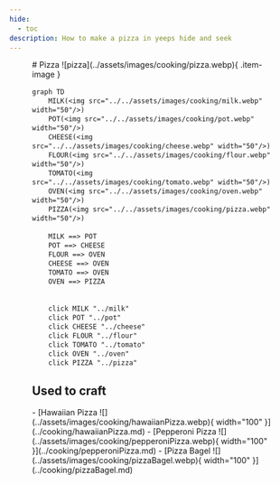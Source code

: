 ```yaml
---
hide:
  - toc
description: How to make a pizza in yeeps hide and seek
---
```

<figure markdown="1">
# Pizza
![pizza](../assets/images/cooking/pizza.webp){ .item-image }

```mermaid
graph TD
    MILK(<img src="../../assets/images/cooking/milk.webp" width="50"/>)
    POT(<img src="../../assets/images/cooking/pot.webp" width="50"/>)
    CHEESE(<img src="../../assets/images/cooking/cheese.webp" width="50"/>)
    FLOUR(<img src="../../assets/images/cooking/flour.webp" width="50"/>)
    TOMATO(<img src="../../assets/images/cooking/tomato.webp" width="50"/>)
    OVEN(<img src="../../assets/images/cooking/oven.webp" width="50"/>)
    PIZZA(<img src="../../assets/images/cooking/pizza.webp" width="50"/>)

    MILK ==> POT
    POT ==> CHEESE
    FLOUR ==> OVEN
    CHEESE ==> OVEN
    TOMATO ==> OVEN
    OVEN ==> PIZZA


    click MILK "../milk"
    click POT "../pot"
    click CHEESE "../cheese"
    click FLOUR "../flour"
    click TOMATO "../tomato"
    click OVEN "../oven"
    click PIZZA "../pizza"

```

## Used to craft

<div class="grid cards" markdown>
- [Hawaiian Pizza ![](../assets/images/cooking/hawaiianPizza.webp){ width="100" }](../cooking/hawaiianPizza.md)
- [Pepperoni Pizza ![](../assets/images/cooking/pepperoniPizza.webp){ width="100" }](../cooking/pepperoniPizza.md)
- [Pizza Bagel ![](../assets/images/cooking/pizzaBagel.webp){ width="100" }](../cooking/pizzaBagel.md)
</div>

</figure>